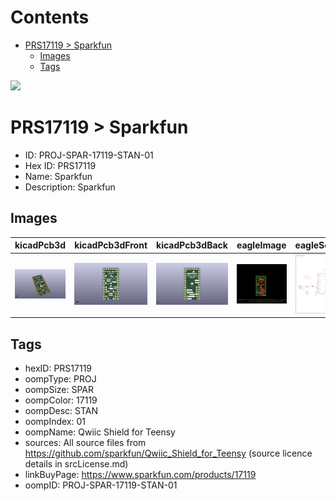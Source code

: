 



Contents
========

* [PRS17119 > Sparkfun](#prs17119--sparkfun)
	* [Images](#images)
	* [Tags](#tags)
  
![][im]
# PRS17119 > Sparkfun

- ID: PROJ-SPAR-17119-STAN-01
- Hex ID: PRS17119
- Name: Sparkfun
- Description: Sparkfun

## Images
  
  

|kicadPcb3d|kicadPcb3dFront|kicadPcb3dBack|eagleImage|eagleSchemImage|
| :---: | :---: | :---: | :---: | :---: |
|[![kicadPcb3d](kicadPcb3d_140.png)](kicadPcb3d.png)|[![kicadPcb3dFront](kicadPcb3dFront_140.png)](kicadPcb3dFront.png)|[![kicadPcb3dBack](kicadPcb3dBack_140.png)](kicadPcb3dBack.png)|[![eagleImage](eagleImage_140.png)](eagleImage.png)|[![eagleSchemImage](eagleSchemImage_140.png)](eagleSchemImage.png)|

## Tags

- hexID: PRS17119
- oompType: PROJ
- oompSize: SPAR
- oompColor: 17119
- oompDesc: STAN
- oompIndex: 01
- oompName: Qwiic Shield for Teensy
- sources: All source files from https://github.com/sparkfun/Qwiic_Shield_for_Teensy (source licence details in srcLicense.md)
- linkBuyPage: https://www.sparkfun.com/products/17119
- oompID: PROJ-SPAR-17119-STAN-01



[im]: kicadPcb3d_450.png

